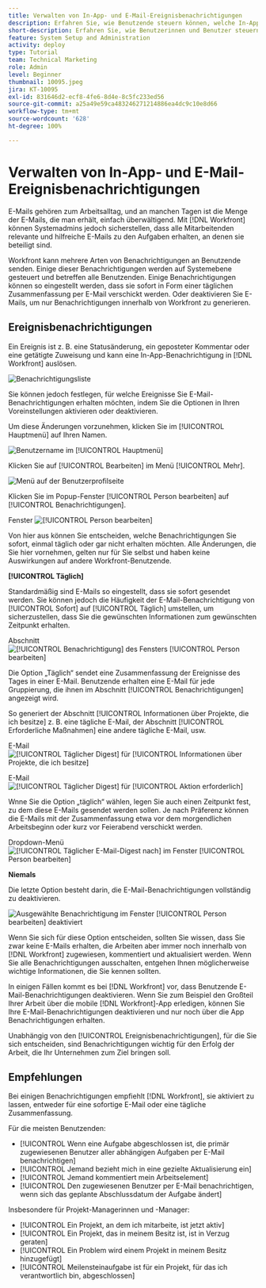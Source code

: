```yaml
---
title: Verwalten von In-App- und E-Mail-Ereignisbenachrichtigungen
description: Erfahren Sie, wie Benutzende steuern können, welche In-App- und E-Mail-Benachrichtigungen sie erhalten, damit sie nur relevante, hilfreiche E-Mails zu ihrer Arbeit erhalten.
short-description: Erfahren Sie, wie Benutzerinnen und Benutzer steuern können, welche In-App- und E-Mail-Benachrichtigungen sie erhalten.
feature: System Setup and Administration
activity: deploy
type: Tutorial
team: Technical Marketing
role: Admin
level: Beginner
thumbnail: 10095.jpeg
jira: KT-10095
exl-id: 831646d2-ecf8-4fe6-8d4e-8c5fc233ed56
source-git-commit: a25a49e59ca483246271214886ea4dc9c10e8d66
workflow-type: tm+mt
source-wordcount: '628'
ht-degree: 100%

---
```


# Verwalten von In-App- und E-Mail-Ereignisbenachrichtigungen

E-Mails gehören zum Arbeitsalltag, und an manchen Tagen ist die Menge der E-Mails, die man erhält, einfach überwältigend. Mit [!DNL Workfront] können Systemadmins jedoch sicherstellen, dass alle Mitarbeitenden relevante und hilfreiche E-Mails zu den Aufgaben erhalten, an denen sie beteiligt sind.

Workfront kann mehrere Arten von Benachrichtigungen an Benutzende senden. Einige dieser Benachrichtigungen werden auf Systemebene gesteuert und betreffen alle Benutzenden. Einige Benachrichtigungen können so eingestellt werden, dass sie sofort in Form einer täglichen Zusammenfassung per E-Mail verschickt werden. Oder deaktivieren Sie E-Mails, um nur Benachrichtigungen innerhalb von Workfront zu generieren.

## Ereignisbenachrichtigungen

Ein Ereignis ist z. B. eine Statusänderung, ein geposteter Kommentar oder eine getätigte Zuweisung und kann eine In-App-Benachrichtigung in [!DNL Workfront] auslösen.

![Benachrichtigungsliste](assets/admin-fund-user-notifications-01.png)

Sie können jedoch festlegen, für welche Ereignisse Sie E-Mail-Benachrichtigungen erhalten möchten, indem Sie die Optionen in Ihren Voreinstellungen aktivieren oder deaktivieren.

Um diese Änderungen vorzunehmen, klicken Sie im [!UICONTROL Hauptmenü] auf Ihren Namen.

![Benutzername im [!UICONTROL Hauptmenü]](assets/admin-fund-user-notifications-02.png)

Klicken Sie auf [!UICONTROL Bearbeiten] im Menü [!UICONTROL Mehr].

![Menü auf der Benutzerprofilseite](assets/admin-fund-user-notifications-03.png)

Klicken Sie im Popup-Fenster [!UICONTROL Person bearbeiten] auf [!UICONTROL Benachrichtigungen].

Fenster ![[!UICONTROL Person bearbeiten]](assets/admin-fund-user-notifications-04.png)

Von hier aus können Sie entscheiden, welche Benachrichtigungen Sie sofort, einmal täglich oder gar nicht erhalten möchten. Alle Änderungen, die Sie hier vornehmen, gelten nur für Sie selbst und haben keine Auswirkungen auf andere Workfront-Benutzende.

**[!UICONTROL Täglich]**

Standardmäßig sind E-Mails so eingestellt, dass sie sofort gesendet werden. Sie können jedoch die Häufigkeit der E-Mail-Benachrichtigung von [!UICONTROL Sofort] auf [!UICONTROL Täglich] umstellen, um sicherzustellen, dass Sie die gewünschten Informationen zum gewünschten Zeitpunkt erhalten.

Abschnitt ![[!UICONTROL Benachrichtigung] des Fensters [!UICONTROL Person bearbeiten]](assets/admin-fund-user-notifications-05.png)

Die Option „Täglich“ sendet eine Zusammenfassung der Ereignisse des Tages in einer E-Mail. Benutzende erhalten eine E-Mail für jede Gruppierung, die ihnen im Abschnitt [!UICONTROL Benachrichtigungen] angezeigt wird.

So generiert der Abschnitt [!UICONTROL Informationen über Projekte, die ich besitze] z. B. eine tägliche E-Mail, der Abschnitt [!UICONTROL Erforderliche Maßnahmen] eine andere tägliche E-Mail, usw.

E-Mail ![[!UICONTROL Täglicher Digest] für [!UICONTROL Informationen über Projekte, die ich besitze]](assets/admin-fund-user-notifications-06.png)

E-Mail ![[!UICONTROL Täglicher Digest] für [!UICONTROL Aktion erforderlich]](assets/admin-fund-user-notifications-07.png)

Wnne Sie die Option „täglich“ wählen, legen Sie auch einen Zeitpunkt fest, zu dem diese E-Mails gesendet werden sollen. Je nach Präferenz können die E-Mails mit der Zusammenfassung etwa vor dem morgendlichen Arbeitsbeginn oder kurz vor Feierabend verschickt werden.

Dropdown-Menü ![[!UICONTROL Täglicher E-Mail-Digest nach] im Fenster [!UICONTROL Person bearbeiten]](assets/admin-fund-user-notifications-08.png)

**Niemals**

Die letzte Option besteht darin, die E-Mail-Benachrichtigungen vollständig zu deaktivieren.

![Ausgewählte Benachrichtigung im Fenster [!UICONTROL Person bearbeiten] deaktiviert](assets/admin-fund-user-notifications-09.png)

Wenn Sie sich für diese Option entscheiden, sollten Sie wissen, dass Sie zwar keine E-Mails erhalten, die Arbeiten aber immer noch innerhalb von [!DNL Workfront] zugewiesen, kommentiert und aktualisiert werden. Wenn Sie alle Benachrichtigungen ausschalten, entgehen Ihnen möglicherweise wichtige Informationen, die Sie kennen sollten.

In einigen Fällen kommt es bei [!DNL Workfront] vor, dass Benutzende E-Mail-Benachrichtigungen deaktivieren. Wenn Sie zum Beispiel den Großteil Ihrer Arbeit über die mobile [!DNL Workfront]-App erledigen, können Sie Ihre E-Mail-Benachrichtigungen deaktivieren und nur noch über die App Benachrichtigungen erhalten.

Unabhängig von den [!UICONTROL Ereignisbenachrichtigungen], für die Sie sich entscheiden, sind Benachrichtigungen wichtig für den Erfolg der Arbeit, die Ihr Unternehmen zum Ziel bringen soll.


## Empfehlungen

Bei einigen Benachrichtigungen empfiehlt [!DNL Workfront], sie aktiviert zu lassen, entweder für eine sofortige E-Mail oder eine tägliche Zusammenfassung.

Für die meisten Benutzenden:

* [!UICONTROL Wenn eine Aufgabe abgeschlossen ist, die primär zugewiesenen Benutzer aller abhängigen Aufgaben per E-Mail benachrichtigen]
* [!UICONTROL Jemand bezieht mich in eine gezielte Aktualisierung ein]
* [!UICONTROL Jemand kommentiert mein Arbeitselement]
* [!UICONTROL Den zugewiesenen Benutzer per E-Mail benachrichtigen, wenn sich das geplante Abschlussdatum der Aufgabe ändert]


Insbesondere für Projekt-Managerinnen und -Manager:

* [!UICONTROL Ein Projekt, an dem ich mitarbeite, ist jetzt aktiv]
* [!UICONTROL Ein Projekt, das in meinem Besitz ist, ist in Verzug geraten]
* [!UICONTROL Ein Problem wird einem Projekt in meinem Besitz hinzugefügt]
* [!UICONTROL Meilensteinaufgabe ist für ein Projekt, für das ich verantwortlich bin, abgeschlossen]


<!---
learn more URLs
Email notifications
guide: manage your notifications
--->
